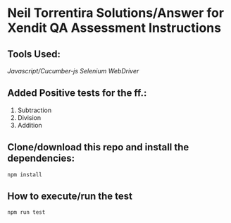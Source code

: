 # Neil Torrentira Solutions/Answer for Xendit QA Assessment Instructions

## Tools Used:
*Javascript/Cucumber-js Selenium WebDriver*

## Added Positive tests for the ff.:
1. Subtraction
2. Division
3. Addition

## Clone/download this repo and install the dependencies:
```
npm install
```
## How to execute/run the test
```
npm run test
```